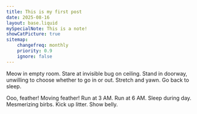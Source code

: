 ```yaml
---
title: This is my first post
date: 2025-08-16
layout: base.liquid
mySpecialNote: This is a note!
showCatPicture: true
sitemap:
    changefreq: monthly
    priority: 0.9
    ignore: false
---
```


Meow in empty room. Stare at invisible bug on ceiling. Stand
in doorway, unwilling to choose whether to go in or out.
Stretch and yawn. Go back to sleep.

Ooo, feather! Moving feather! Run at 3 AM. Run at 6 AM.
Sleep during day. Mesmerizing birbs. Kick up litter.
Show belly.
